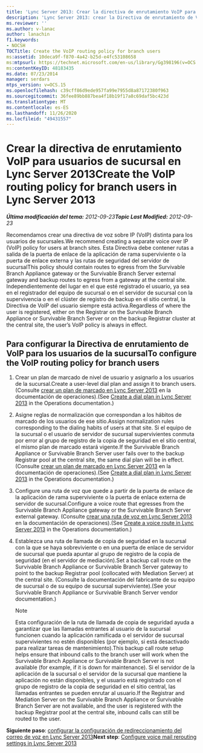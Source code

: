 ```yaml
---
title: 'Lync Server 2013: Crear la directiva de enrutamiento VoIP para usuarios de sucursal'
description: 'Lync Server 2013: crear la Directiva de enrutamiento de VoIP para los usuarios de la sucursal.'
ms.reviewer: ''
ms.author: v-lanac
author: lanachin
f1.keywords:
- NOCSH
TOCTitle: Create the VoIP routing policy for branch users
ms:assetid: 10deca9f-f870-4a42-b25d-e4fc53108658
ms:mtpsurl: https://technet.microsoft.com/en-us/library/Gg398196(v=OCS.15)
ms:contentKeyID: 48183435
ms.date: 07/23/2014
manager: serdars
mtps_version: v=OCS.15
ms.openlocfilehash: c39cff86d9ede957fa99e7955d8a87172380f963
ms.sourcegitcommit: 36fee89bb887bea4f18b19f17a8c69daf5bc423d
ms.translationtype: MT
ms.contentlocale: es-ES
ms.lasthandoff: 11/26/2020
ms.locfileid: "49431557"
---
```

# <a name="create-the-voip-routing-policy-for-branch-users-in-lync-server-2013"></a><span data-ttu-id="a194f-103">Crear la directiva de enrutamiento VoIP para usuarios de sucursal en Lync Server 2013</span><span class="sxs-lookup"><span data-stu-id="a194f-103">Create the VoIP routing policy for branch users in Lync Server 2013</span></span>

<div data-xmlns="http://www.w3.org/1999/xhtml">

<div class="topic" data-xmlns="http://www.w3.org/1999/xhtml" data-msxsl="urn:schemas-microsoft-com:xslt" data-cs="https://msdn.microsoft.com/">

<div data-asp="https://msdn2.microsoft.com/asp">



</div>

<div id="mainSection">

<div id="mainBody"><span data-ttu-id="a194f-104">

<span> </span></span><span class="sxs-lookup"><span data-stu-id="a194f-104">

<span> </span></span></span>

<span data-ttu-id="a194f-105">_**Última modificación del tema:** 2012-09-23_</span><span class="sxs-lookup"><span data-stu-id="a194f-105">_**Topic Last Modified:** 2012-09-23_</span></span>

<span data-ttu-id="a194f-106">Recomendamos crear una directiva de voz sobre IP (VoIP) distinta para los usuarios de sucursales.</span><span class="sxs-lookup"><span data-stu-id="a194f-106">We recommend creating a separate voice over IP (VoIP) policy for users at branch sites.</span></span> <span data-ttu-id="a194f-107">Esta Directiva debe contener rutas a salida de la puerta de enlace de la aplicación de rama superviviente o la puerta de enlace externa y las rutas de seguridad del servidor de sucursal</span><span class="sxs-lookup"><span data-stu-id="a194f-107">This policy should contain routes to egress from the Survivable Branch Appliance gateway or the Survivable Branch Server external gateway and backup routes to egress from a gateway at the central site.</span></span> <span data-ttu-id="a194f-108">Independientemente del lugar en el que esté registrado el usuario, ya sea en el registrador del equipo de sucursal o en el servidor de sucursal con la supervivencia o en el clúster de registro de backup en el sitio central, la Directiva de VoIP del usuario siempre está activa.</span><span class="sxs-lookup"><span data-stu-id="a194f-108">Regardless of where the user is registered, either on the Registrar on the Survivable Branch Appliance or Survivable Branch Server or on the backup Registrar cluster at the central site, the user’s VoIP policy is always in effect.</span></span>

<div>

## <a name="to-configure-the-voip-routing-policy-for-branch-users"></a><span data-ttu-id="a194f-109">Para configurar la Directiva de enrutamiento de VoIP para los usuarios de la sucursal</span><span class="sxs-lookup"><span data-stu-id="a194f-109">To configure the VoIP routing policy for branch users</span></span>

1.  <span data-ttu-id="a194f-110">Crear un plan de marcado de nivel de usuario y asignarlo a los usuarios de la sucursal.</span><span class="sxs-lookup"><span data-stu-id="a194f-110">Create a user-level dial plan and assign it to branch users.</span></span> <span data-ttu-id="a194f-111">(Consulte [crear un plan de marcado en Lync Server 2013](lync-server-2013-create-a-dial-plan.md) en la documentación de operaciones).</span><span class="sxs-lookup"><span data-stu-id="a194f-111">(See [Create a dial plan in Lync Server 2013](lync-server-2013-create-a-dial-plan.md) in the Operations documentation.)</span></span>

2.  <span data-ttu-id="a194f-112">Asigne reglas de normalización que correspondan a los hábitos de marcado de los usuarios de ese sitio.</span><span class="sxs-lookup"><span data-stu-id="a194f-112">Assign normalization rules corresponding to the dialing habits of users at that site.</span></span> <span data-ttu-id="a194f-113">Si el equipo de la sucursal o el usuario de servidor de sucursal supervivientes conmuta por error al grupo de registro de la copia de seguridad en el sitio central, el mismo plan de marcado estará vigente.</span><span class="sxs-lookup"><span data-stu-id="a194f-113">If the Survivable Branch Appliance or Survivable Branch Server user fails over to the backup Registrar pool at the central site, the same dial plan will be in effect.</span></span> <span data-ttu-id="a194f-114">(Consulte [crear un plan de marcado en Lync Server 2013](lync-server-2013-create-a-dial-plan.md) en la documentación de operaciones).</span><span class="sxs-lookup"><span data-stu-id="a194f-114">(See [Create a dial plan in Lync Server 2013](lync-server-2013-create-a-dial-plan.md) in the Operations documentation.)</span></span>

3.  <span data-ttu-id="a194f-115">Configure una ruta de voz que quede a partir de la puerta de enlace de la aplicación de rama superviviente o la puerta de enlace externa de servidor de sucursal.</span><span class="sxs-lookup"><span data-stu-id="a194f-115">Configure a voice route that egresses from the Survivable Branch Appliance gateway or the Survivable Branch Server external gateway.</span></span> <span data-ttu-id="a194f-116">(Consulte [crear una ruta de voz en Lync Server 2013](lync-server-2013-create-a-voice-route.md) en la documentación de operaciones).</span><span class="sxs-lookup"><span data-stu-id="a194f-116">(See [Create a voice route in Lync Server 2013](lync-server-2013-create-a-voice-route.md) in the Operations documentation.)</span></span>

4.  <span data-ttu-id="a194f-117">Establezca una ruta de llamada de copia de seguridad en la sucursal con la que se haya sobreviviente o en una puerta de enlace de servidor de sucursal que pueda apuntar al grupo de registro de la copia de seguridad (en el servidor de mediación).</span><span class="sxs-lookup"><span data-stu-id="a194f-117">Set a backup call route on the Survivable Branch Appliance or Survivable Branch Server gateway to point to the backup Registrar pool (collocated with Mediation Server) at the central site.</span></span> <span data-ttu-id="a194f-118">(Consulte la documentación del fabricante de su equipo de sucursal o de su equipo de sucursal superviviente).</span><span class="sxs-lookup"><span data-stu-id="a194f-118">(See your Survivable Branch Appliance or Survivable Branch Server vendor documentation.)</span></span>
    
    <div>
    

    > [!NOTE]  
    > <span data-ttu-id="a194f-119">Esta configuración de la ruta de llamada de copia de seguridad ayuda a garantizar que las llamadas entrantes al usuario de la sucursal funcionen cuando la aplicación ramificada o el servidor de sucursal supervivientes no estén disponibles (por ejemplo, si está desactivado para realizar tareas de mantenimiento).</span><span class="sxs-lookup"><span data-stu-id="a194f-119">This backup call route setup helps ensure that inbound calls to the branch user will work when the Survivable Branch Appliance or Survivable Branch Server is not available (for example, if it is down for maintenance).</span></span> <span data-ttu-id="a194f-120">Si el servidor de la aplicación de la sucursal o el servidor de la sucursal que mantiene la aplicación no están disponibles, y el usuario está registrado con el grupo de registro de la copia de seguridad en el sitio central, las llamadas entrantes se pueden enrutar al usuario.</span><span class="sxs-lookup"><span data-stu-id="a194f-120">If the Registrar and Mediation Server on the Survivable Branch Appliance or Survivable Branch Server are not available, and the user is registered with the backup Registrar pool at the central site, inbound calls can still be routed to the user.</span></span>

    
    </div>

<span data-ttu-id="a194f-121">**Siguiente paso**: [configurar la configuración de redireccionamiento del correo de voz en Lync Server 2013](lync-server-2013-configure-voice-mail-rerouting-settings.md)</span><span class="sxs-lookup"><span data-stu-id="a194f-121">**Next step**: [Configure voice mail rerouting settings in Lync Server 2013](lync-server-2013-configure-voice-mail-rerouting-settings.md)</span></span>

<span data-ttu-id="a194f-122"></div>

</div>

<span> </span>

</div>

</div>

</span><span class="sxs-lookup"><span data-stu-id="a194f-122"></div>

</div>

<span> </span>

</div>

</div>

</span></span></div>

